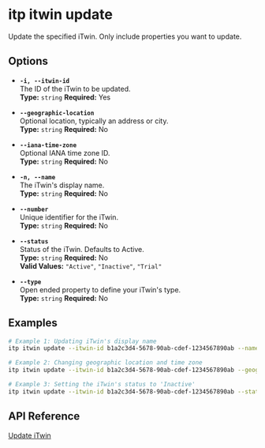# itp itwin update

Update the specified iTwin. Only include properties you want to update.

## Options

- **`-i, --itwin-id`**  
  The ID of the iTwin to be updated.  
  **Type:** `string` **Required:** Yes

- **`--geographic-location`**  
  Optional location, typically an address or city.  
  **Type:** `string` **Required:** No

- **`--iana-time-zone`**  
  Optional IANA time zone ID.  
  **Type:** `string` **Required:** No

- **`-n, --name`**  
  The iTwin's display name.  
  **Type:** `string` **Required:** No

- **`--number`**  
  Unique identifier for the iTwin.  
  **Type:** `string` **Required:** No

- **`--status`**  
  Status of the iTwin. Defaults to Active.  
  **Type:** `string` **Required:** No  
  **Valid Values:** `"Active"`, `"Inactive"`, `"Trial"`

- **`--type`**  
  Open ended property to define your iTwin's type.   
  **Type:** `string` **Required:** No

## Examples

```bash
# Example 1: Updating iTwin's display name
itp itwin update --itwin-id b1a2c3d4-5678-90ab-cdef-1234567890ab --name "Updated Portfolio"

# Example 2: Changing geographic location and time zone
itp itwin update --itwin-id b1a2c3d4-5678-90ab-cdef-1234567890ab --geographic-location "New York, NY" --iana-time-zone America/New_York

# Example 3: Setting the iTwin's status to 'Inactive'
itp itwin update --itwin-id b1a2c3d4-5678-90ab-cdef-1234567890ab --status Inactive
```

## API Reference

[Update iTwin](https://developer.bentley.com/apis/itwins/operations/update-itwin/)